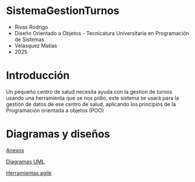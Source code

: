 # SistemaGestionTurnos
* Rivas Rodrigo 
* Diseño Orientado a Objetos - Tecnicatura Universitaria en Programación de Sistemas 
* Velasquez Matias 
* 2025 
# Introducción
Un pequeño centro de salud necesita ayuda con la gestion de turnos usando una herramienta que se nos pidio, este sistema se usará para la gestión de datos de ese centro de salud, aplicando los principios de la Programación orientada a objetos (POO)
# Diagramas y diseños
[Anexos](https://github.com/RodrigoRivas89/Anexos/blob/main/anexos.md#anexos)

[Diagramas UML](https://github.com/RodrigoRivas89/DiagramasUML/blob/main/DiagramasUML.md#diagramasuml)

[Herramientas agile](https://github.com/RodrigoRivas89/Herramientas-agile/blob/main/herramientas_agile.md#herramientas-agile)

